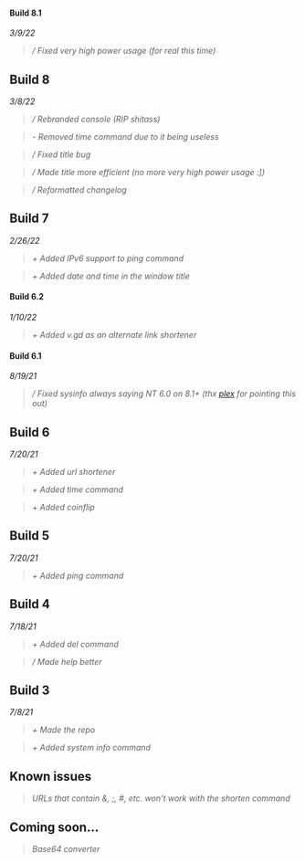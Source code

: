 #### Build 8.1
*3/9/22*

> */ Fixed very high power usage (for real this time)*
## Build 8
*3/8/22*

> */ Rebranded console (RIP shitass)*

> *- Removed time command due to it being useless*

> */ Fixed title bug*

> */ Made title more efficient (no more very high power usage :])*

> */ Reformatted changelog*

## Build 7
*2/26/22*

> *+ Added IPv6 support to ping command*

> *+ Added date and time in the window title*

#### Build 6.2
*1/10/22*

> *+ Added v.gd as an alternate link shortener*

#### Build 6.1
*8/19/21*

> */ Fixed sysinfo always saying NT 6.0 on 8.1+ (thx [plex](https://www.github.com/plexthedev) for pointing this out)*

## Build 6
*7/20/21*

> *+ Added url shortener*

> *+ Added time command*

> *+ Added coinflip*

## Build 5
*7/20/21*

> *+ Added ping command*

## Build 4
*7/18/21*

> *+ Added del command*

> */ Made help better*

## Build 3
*7/8/21*

> *+ Made the repo*

> *+ Added system info command*

## Known issues

> *URLs that contain &, ;, #, etc. won't work with the shorten command*

## Coming soon...

> *Base64 converter*
